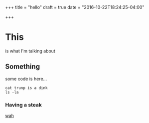 +++
title = "hello"
draft = true
date = "2016-10-22T18:24:25-04:00"

+++
# This
is what I'm talking about
 
## Something
some code is here...
```
cat trunp is a dink
ls -la
```

### Having a steak
[wah](http://google.com)


